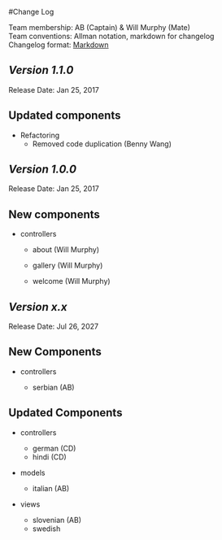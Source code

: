 #Change Log

Team membership:  AB (Captain) & Will Murphy (Mate)  
Team conventions: Allman notation, markdown for changelog  
Changelog format: [Markdown](https://github.com/adam-p/markdown-here/wiki/Markdown-Cheatsheet) 

## *Version 1.1.0*

Release Date: Jan 25, 2017

## Updated components

-   Refactoring
    -   Removed code duplication (Benny Wang)

## *Version 1.0.0*

Release Date: Jan 25, 2017

## New components

-   controllers

    -   about (Will Murphy)

    -   gallery (Will Murphy)

    -   welcome (Will Murphy)

## *Version x.x*

Release Date: Jul 26, 2027

## New Components

-   controllers

    -   serbian (AB)
    
## Updated Components

-   controllers

    -   german (CD)
    -   hindi (CD)

-   models

    -   italian (AB)

-   views

    -   slovenian (AB)
    -   swedish


